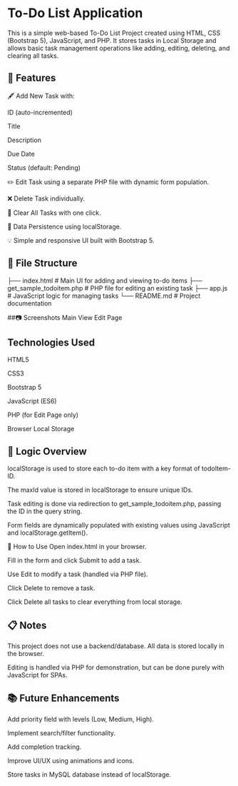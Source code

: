 # To-Do List Application
This is a simple web-based To-Do List Project created using HTML, CSS (Bootstrap 5), JavaScript, and PHP. It stores tasks in Local Storage and allows basic task management operations like adding, editing, deleting, and clearing all tasks.

## 🚀 Features
🖋️ Add New Task with:

ID (auto-incremented)

Title

Description

Due Date

Status (default: Pending)

✏️ Edit Task using a separate PHP file with dynamic form population.

❌ Delete Task individually.

🧹 Clear All Tasks with one click.

💾 Data Persistence using localStorage.

💡 Simple and responsive UI built with Bootstrap 5.

## 📁 File Structure

├── index.html               # Main UI for adding and viewing to-do items
├── get_sample_todoitem.php # PHP file for editing an existing task
├── app.js                  # JavaScript logic for managing tasks
└── README.md               # Project documentation

##📷 Screenshots
Main View	Edit Page



## Technologies Used
HTML5

CSS3

Bootstrap 5

JavaScript (ES6)

PHP (for Edit Page only)

Browser Local Storage

## 🧠 Logic Overview
localStorage is used to store each to-do item with a key format of todoItem-ID.

The maxId value is stored in localStorage to ensure unique IDs.

Task editing is done via redirection to get_sample_todoitem.php, passing the ID in the query string.

Form fields are dynamically populated with existing values using JavaScript and localStorage.getItem().

📌 How to Use
Open index.html in your browser.

Fill in the form and click Submit to add a task.

Use Edit to modify a task (handled via PHP file).

Click Delete to remove a task.

Click Delete all tasks to clear everything from local storage.

## 📋 Notes
This project does not use a backend/database. All data is stored locally in the browser.

Editing is handled via PHP for demonstration, but can be done purely with JavaScript for SPAs.

## 📚 Future Enhancements
Add priority field with levels (Low, Medium, High).

Implement search/filter functionality.

Add completion tracking.

Improve UI/UX using animations and icons.

Store tasks in MySQL database instead of localStorage.

